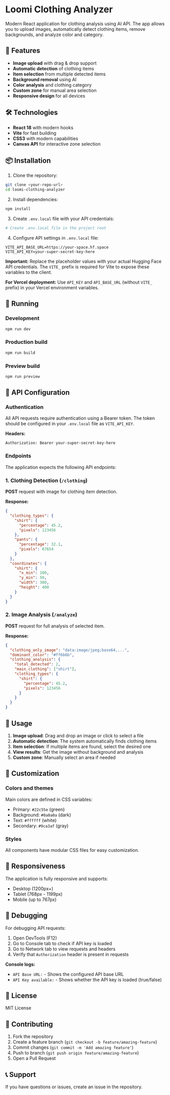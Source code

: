 # Loomi Clothing Analyzer

Modern React application for clothing analysis using AI API. The app allows you to upload images, automatically detect clothing items, remove backgrounds, and analyze color and category.

## 🚀 Features

- **Image upload** with drag & drop support
- **Automatic detection** of clothing items
- **Item selection** from multiple detected items
- **Background removal** using AI
- **Color analysis** and clothing category
- **Custom zone** for manual area selection
- **Responsive design** for all devices

## 🛠️ Technologies

- **React 18** with modern hooks
- **Vite** for fast building
- **CSS3** with modern capabilities
- **Canvas API** for interactive zone selection

## 📦 Installation

1. Clone the repository:
```bash
git clone <your-repo-url>
cd loomi-clothing-analyzer
```

2. Install dependencies:
```bash
npm install
```

3. Create `.env.local` file with your API credentials:
```bash
# Create .env.local file in the project root
```

4. Configure API settings in `.env.local` file:
```env
VITE_API_BASE_URL=https://your-space.hf.space
VITE_API_KEY=your-super-secret-key-here
```

**Important:** Replace the placeholder values with your actual Hugging Face API credentials. The `VITE_` prefix is required for Vite to expose these variables to the client.

**For Vercel deployment:** Use `API_KEY` and `API_BASE_URL` (without `VITE_` prefix) in your Vercel environment variables.

## 🚀 Running

### Development
```bash
npm run dev
```

### Production build
```bash
npm run build
```

### Preview build
```bash
npm run preview
```

## 🔧 API Configuration

### Authentication
All API requests require authentication using a Bearer token. The token should be configured in your `.env.local` file as `VITE_API_KEY`.

**Headers:**
```
Authorization: Bearer your-super-secret-key-here
```

### Endpoints
The application expects the following API endpoints:

### 1. Clothing Detection (`/clothing`)
**POST** request with image for clothing item detection.

**Response:**
```json
{
  "clothing_types": {
    "shirt": {
      "percentage": 45.2,
      "pixels": 123456
    },
    "pants": {
      "percentage": 32.1,
      "pixels": 87654
    }
  },
  "coordinates": {
    "shirt": {
      "x_min": 100,
      "y_min": 50,
      "width": 300,
      "height": 400
    }
  }
}
```

### 2. Image Analysis (`/analyze`)
**POST** request for full analysis of selected item.

**Response:**
```json
{
  "clothing_only_image": "data:image/jpeg;base64,...",
  "dominant_color": "#ff6b6b",
  "clothing_analysis": {
    "total_detected": 2,
    "main_clothing": ["shirt"],
    "clothing_types": {
      "shirt": {
        "percentage": 45.2,
        "pixels": 123456
      }
    }
  }
}
```

## 📱 Usage

1. **Image upload**: Drag and drop an image or click to select a file
2. **Automatic detection**: The system automatically finds clothing items
3. **Item selection**: If multiple items are found, select the desired one
4. **View results**: Get the image without background and analysis
5. **Custom zone**: Manually select an area if needed

## 🎨 Customization

### Colors and themes
Main colors are defined in CSS variables:
- Primary: `#22c55e` (green)
- Background: `#0a0a0a` (dark)
- Text: `#ffffff` (white)
- Secondary: `#9ca3af` (gray)

### Styles
All components have modular CSS files for easy customization.

## 📱 Responsiveness

The application is fully responsive and supports:
- Desktop (1200px+)
- Tablet (768px - 1199px)
- Mobile (up to 767px)

## 🐛 Debugging

For debugging API requests:
1. Open DevTools (F12)
2. Go to Console tab to check if API key is loaded
3. Go to Network tab to view requests and headers
4. Verify that `Authorization` header is present in requests

**Console logs:**
- `API Base URL:` - Shows the configured API base URL
- `API Key available:` - Shows whether the API key is loaded (true/false)

## 📄 License

MIT License

## 🤝 Contributing

1. Fork the repository
2. Create a feature branch (`git checkout -b feature/amazing-feature`)
3. Commit changes (`git commit -m 'Add amazing feature'`)
4. Push to branch (`git push origin feature/amazing-feature`)
5. Open a Pull Request

## 📞 Support

If you have questions or issues, create an issue in the repository.

